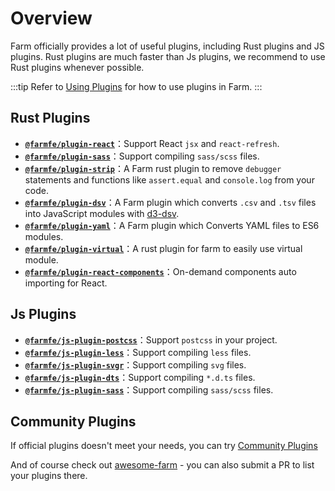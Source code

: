 # Overview

Farm officially provides a lot of useful plugins, including Rust plugins and JS plugins. Rust plugins are much faster than Js plugins, we recommend to use Rust plugins whenever possible.

:::tip
Refer to [Using Plugins](/docs/using-plugins) for how to use plugins in Farm.
:::

## Rust Plugins

* **[`@farmfe/plugin-react`](./react)**：Support React `jsx` and `react-refresh`.
* **[`@farmfe/plugin-sass`](./sass)**：Support compiling `sass/scss` files.
* **[`@farmfe/plugin-strip`](./strip)**：A Farm rust plugin to remove `debugger` statements and functions like `assert.equal` and `console.log` from your code.
* **[`@farmfe/plugin-dsv`](./dsv)**：A Farm plugin which converts `.csv` and `.tsv` files into JavaScript modules with [d3-dsv](https://github.com/d3/d3-dsv).
* **[`@farmfe/plugin-yaml`](./yaml)**：A Farm plugin which Converts YAML files to ES6 modules.
* **[`@farmfe/plugin-virtual`](./virtual)**：A rust plugin for farm to easily use virtual module.
* **[`@farmfe/plugin-react-components`](./react-components)**：On-demand components auto importing for React.

## Js Plugins

* **[`@farmfe/js-plugin-postcss`](./js-postcss)**：Support `postcss` in your project.
* **[`@farmfe/js-plugin-less`](./js-less)**：Support compiling `less` files.
* **[`@farmfe/js-plugin-svgr`](./js-svgr)**：Support compiling `svg` files.
* **[`@farmfe/js-plugin-dts`](./js-dts)**：Support compiling `*.d.ts` files.
* **[`@farmfe/js-plugin-sass`](./js-sass)**：Support compiling `sass/scss` files.

## Community Plugins

If official plugins doesn't meet your needs, you can try [Community Plugins](../community-plugins)

And of course check out [awesome-farm](https://github.com/farm-fe/awesome-farm) - you can also submit a PR to list your plugins there.

